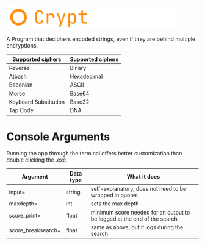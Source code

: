 <img src="https://github.com/fosterchild1/Cryptographer/blob/master/resources/icon.ico" width="64" height="64"> <img src="https://github.com/fosterchild1/Cryptographer/blob/master/resources/text.png" width="381" height="61"> 

A Program that deciphers encoded strings, even if they are behind multiple encryptions.
<br/>

| Supported ciphers | Supported ciphers |
| ---  | --- |
| Reverse | Binary |
| Atbash | Hexadecimal |
| Baconian | ASCII |
| Morse | Base64 |
| Keyboard Substitution | Base32 |
| Tap Code | DNA |

# Console Arguments
Running the app through the terminal offers better customization than double clicking the .exe.
<br/>

| Argument | Data type | What it does |
| ---  | --- | --- |
| input= | string | self-explanatory, does not need to be wrapped in quotes |
| maxdepth= | int | sets the max depth |
| score_print= | float | minimum score needed for an output to be logged at the end of the search |
| score_breaksearch= | float | same as above, but it logs during the search |

